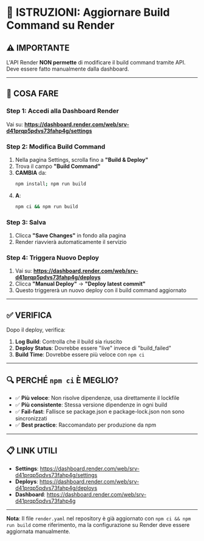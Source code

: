 # 🔧 ISTRUZIONI: Aggiornare Build Command su Render

## ⚠️ IMPORTANTE
L'API Render **NON permette** di modificare il build command tramite API. Deve essere fatto manualmente dalla dashboard.

---

## 🎯 COSA FARE

### Step 1: Accedi alla Dashboard Render
Vai su: **https://dashboard.render.com/web/srv-d41prqp5pdvs73fahp4g/settings**

### Step 2: Modifica Build Command
1. Nella pagina Settings, scrolla fino a **"Build & Deploy"**
2. Trova il campo **"Build Command"**
3. **CAMBIA** da:
   ```bash
   npm install; npm run build
   ```
4. **A**:
   ```bash
   npm ci && npm run build
   ```

### Step 3: Salva
1. Clicca **"Save Changes"** in fondo alla pagina
2. Render riavvierà automaticamente il servizio

### Step 4: Triggera Nuovo Deploy
1. Vai su: **https://dashboard.render.com/web/srv-d41prqp5pdvs73fahp4g/deploys**
2. Clicca **"Manual Deploy"** → **"Deploy latest commit"**
3. Questo triggererà un nuovo deploy con il build command aggiornato

---

## ✅ VERIFICA

Dopo il deploy, verifica:
1. **Log Build**: Controlla che il build sia riuscito
2. **Deploy Status**: Dovrebbe essere "live" invece di "build_failed"
3. **Build Time**: Dovrebbe essere più veloce con `npm ci`

---

## 🔍 PERCHÉ `npm ci` È MEGLIO?

- ✅ **Più veloce**: Non risolve dipendenze, usa direttamente il lockfile
- ✅ **Più consistente**: Stessa versione dipendenze in ogni build
- ✅ **Fail-fast**: Fallisce se package.json e package-lock.json non sono sincronizzati
- ✅ **Best practice**: Raccomandato per produzione da npm

---

## 📋 LINK UTILI

- **Settings**: https://dashboard.render.com/web/srv-d41prqp5pdvs73fahp4g/settings
- **Deploys**: https://dashboard.render.com/web/srv-d41prqp5pdvs73fahp4g/deploys
- **Dashboard**: https://dashboard.render.com/web/srv-d41prqp5pdvs73fahp4g

---

**Nota**: Il file `render.yaml` nel repository è già aggiornato con `npm ci && npm run build` come riferimento, ma la configurazione su Render deve essere aggiornata manualmente.

